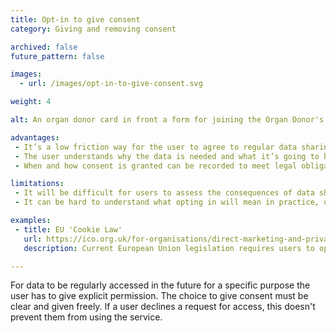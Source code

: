 ```yaml
---
title: Opt-in to give consent
category: Giving and removing consent

archived: false
future_pattern: false

images:
  - url: /images/opt-in-to-give-consent.svg

weight: 4

alt: An organ donor card in front a form for joining the Organ Donor's Register.

advantages:
 - It’s a low friction way for the user to agree to regular data sharing for a specific purpose e.g. a weekly newsletter without having to repeat the consent process every time
 - The user understands why the data is needed and what it’s going to be used for, as long as the explanation is included in the request
 - When and how consent is granted can be recorded to meet legal obligations

limitations:
 - It will be difficult for users to assess the consequences of data sharing if organisations request permission to access lots of data for multiple purposes at the same time
 - It can be hard to understand what opting in will mean in practice, users must always know how they can opt out later on

examples:
 - title: EU 'Cookie Law'
   url: https://ico.org.uk/for-organisations/direct-marketing-and-privacy-and-electronic-communications/guide-to-pecr/cookies-and-similar-technologies/
   description: Current European Union legislation requires users to opt-in to cookies being stored on devices.

---
```

For data to be regularly accessed in the future for a specific purpose the user has to give explicit permission. The choice to give consent must be clear and given freely. If a user declines a request for access, this doesn't prevent them from using the service.
